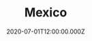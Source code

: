 ---
title: Mexico
status: Published
date: 2020-07-01T12:00:00.000Z
text: |-
  I wanna go to Mexico,\
  I wanna to go to Mexico,\
  it's magic land.

  I have to go to Mexico,\
  I have to go to Mexico,\
  for power...

  What you know what I do\
  I don't know what you do tomorrow...\
  I wanna go, wanna go, wanna go\
  to take the trip

  I don't care what you need,\
  but I know what's my need tomorrow...\
  I wanna go, wanna go, wanna go\
  to take the trip...
---